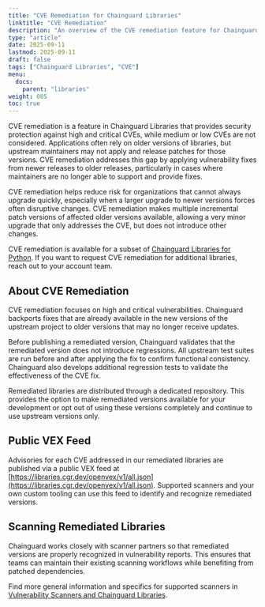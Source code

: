 ```yaml
---
title: "CVE Remediation for Chainguard Libraries"
linktitle: "CVE Remediation"
description: "An overview of the CVE remediation feature for Chainguard Libraries"
type: "article"
date: 2025-09-11
lastmod: 2025-09-11
draft: false
tags: ["Chainguard Libraries", "CVE"]
menu:
  docs:
    parent: "libraries"
weight: 005
toc: true
---
```


CVE remediation is a feature in Chainguard Libraries that provides security
protection against high and critical CVEs, while medium or low CVEs are not
considered. Applications often rely on older versions of libraries, but upstream
maintainers may not apply and release patches for those versions. CVE
remediation addresses this gap by applying vulnerability fixes from newer
releases to older releases, particularly in cases where maintainers are no
longer able to support and provide fixes.

CVE remediation helps reduce risk for organizations that cannot always upgrade
quickly, especially when a larger upgrade to newer versions forces often disruptive
changes. CVE remediation makes multiple incremental patch versions of affected
older versions available, allowing a very minor upgrade that only
addresses the CVE, but does not introduce other changes.

CVE remediation is available for a subset of [Chainguard Libraries for
Python](/chainguard/libraries/python/overview). If you want to request CVE
remediation for additional libraries, reach out to your account team.

## About CVE Remediation

CVE remediation focuses on high and critical vulnerabilities. Chainguard
backports fixes that are already available in the new versions of the upstream
project to older versions that may no longer receive updates.

Before publishing a remediated version, Chainguard validates that the remediated
version does not introduce regressions. All upstream test suites are run before
and after applying the fix to confirm functional consistency. Chainguard also
develops additional regression tests to validate the effectiveness of the CVE
fix.

Remediated libraries are distributed through a dedicated repository. This
provides the option to make remediated versions available for your development
or opt out of using these versions completely and continue to use upstream
versions only.

<a id="vex"></a>

## Public VEX Feed

Advisories for each CVE addressed in our remediated libraries are published via
a public VEX feed at
[https://libraries.cgr.dev/openvex/v1/all.json](https://libraries.cgr.dev/openvex/v1/all.json).
Supported scanners and your own custom tooling can use this feed to identify and
recognize remediated versions.

## Scanning Remediated Libraries

Chainguard works closely with scanner partners so that remediated versions are
properly recognized in vulnerability reports. This ensures that teams can
maintain their existing scanning workflows while benefiting from patched
dependencies.

Find more general information and specifics for supported scanners in
[Vulnerability Scanners and Chainguard
Libraries](/chainguard/libraries/scanners/).

